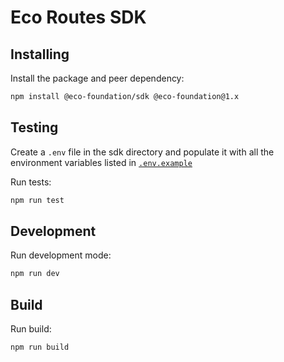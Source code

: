 # Eco Routes SDK

## Installing
Install the package and peer dependency:
``` sh
npm install @eco-foundation/sdk @eco-foundation@1.x
```

## Testing

Create a `.env` file in the sdk directory and populate it with all the environment variables listed in [`.env.example`](./.env.example)

Run tests:
``` sh
npm run test
```

## Development

Run development mode:
``` sh
npm run dev
```

## Build

Run build:
``` sh
npm run build
```
